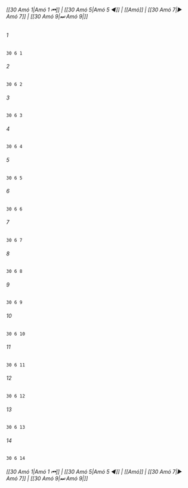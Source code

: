 
###### [[30 Amó 1|Amó 1 ⏮]] | [[30 Amó 5|Amó 5 ◀]] | [[Amó]] | [[30 Amó 7|▶ Amó 7]] | [[30 Amó 9|⏭ Amó 9|]]

###### 1
``` verse
30 6 1 
```
###### 2
``` verse
30 6 2 
```
###### 3
``` verse
30 6 3 
```
###### 4
``` verse
30 6 4 
```
###### 5
``` verse
30 6 5 
```
###### 6
``` verse
30 6 6 
```
###### 7
``` verse
30 6 7 
```
###### 8
``` verse
30 6 8 
```
###### 9
``` verse
30 6 9 
```
###### 10
``` verse
30 6 10 
```
###### 11
``` verse
30 6 11 
```
###### 12
``` verse
30 6 12 
```
###### 13
``` verse
30 6 13 
```
###### 14
``` verse
30 6 14 
```

###### [[30 Amó 1|Amó 1 ⏮]] | [[30 Amó 5|Amó 5 ◀]] | [[Amó]] | [[30 Amó 7|▶ Amó 7]] | [[30 Amó 9|⏭ Amó 9|]]

